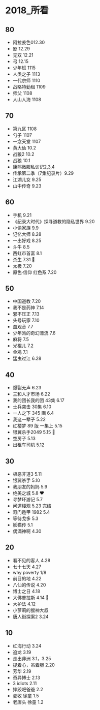 # 2018_所看

## 80
- 阿拉姜色012.30
- 影 12.29
- 无双  12.21
- 弓 12.15
- 少年班 1115
- 人类之子 1113
- 一代宗师 1110
- 战略特勤租 1109
- 师父 1108
- 人山人海 1108
## 70
- 第九区 1108
- 勺子 1107
- 一念天堂 1107
- 黄大仙 10.2
- 战狼2 10.2
- 战狼 10.1
- 康熙微服私访记2,3,4
- 传承第二季（7集纪录片）9.29
- 江湖儿女 9.25
- 山中传奇 9.23
## 60
- 手机 9.21
- 《纪录大时代》探寻道教的隐私世界 9.20
- 小偷家族 9.9
- 记忆大师 8.28
- 一出好戏  8.25
- 斗牛 8.5
- 西虹市首富 8.1
- 杀生 7.31 🍑
- 太极 7.20
- 原色·信仰 红色系 7.20
## 50
- 中国道教 7.20
- 我不是药神 7.14
- 邪不压正 7.13
- 头号玩家 7.10
- 血观音 7.7
- 少年派的奇幻漂流 7.6
- 麻将 7.5
- 光棍儿 7.2
- 金鸡 7.1
- 猛虫过江 6.28
## 40
- 爆裂无声 6.23
- 三和人才市场 6.22
- 我的团长我的团 43集 6.17
- 士兵突击 30集 6.10
- 一人之下 345 画 6.4
- 我这一辈子 5.22
- 红楼梦 89 版 一集上  5.15
- 银翼杀手2049 5.15 🍑
- 空房子 5.13
- 出租车司机 5.12
## 30
- 极恶非道3 5.11
- 银翼杀手 5.10
- 我朋友的妈妈 5.9
- 绝美之城 5.8 ❤
- 寻梦环游记 5.7
- 问道楼观 5.23 完结
- 奇门遁甲 1982 5.4
- 等待戈多 5.3
- 妖猫传 5.1
- 偶滴神啊 4.30
## 20
- 看不见的客人 4.28
- 七十七天 4.27
- why poverty 1/8
- 前目的地 4.22
- 八仙的传说 4.20
- 博士之日 4.18
- 大佛普拉斯 4.14 🌹
- 大护法 4.12
- 小萝莉的猴神大叔
- 唐人街探案2 3.24
## 10
- 红海行动 3.24
- 追龙 3.19
- 走出非洲 3.1，3.25
- 提着心，吊着胆 2.20
- 芳华 2.19
- 奇异博士 2.13
- 3 idiots 2.11
- 摔跤吧爸爸 2.2
- 麦收 徐童 1.5
- 老唐头 徐童 1.2

